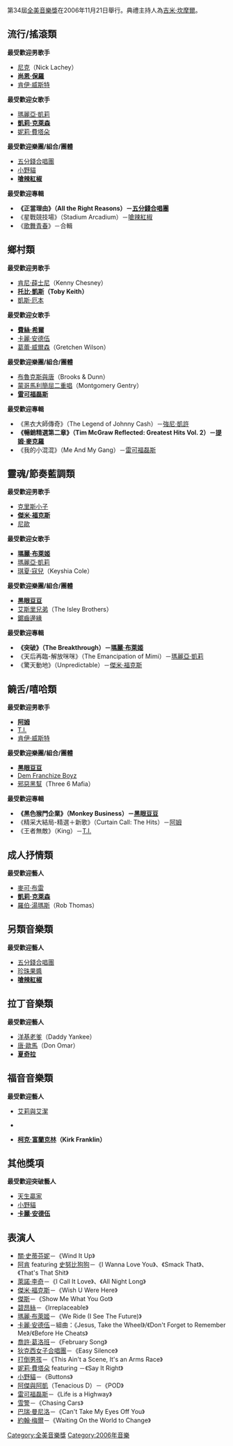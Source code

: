 第34屆[全美音樂獎](../Page/全美音樂獎.md "wikilink")在2006年11月21日舉行。典禮主持人為[吉米·坎摩爾](../Page/吉米·坎摩爾.md "wikilink")。

## 流行/搖滾類

**最受歡迎男歌手**

  - [尼克](https://zh.wikipedia.org/wiki/尼克·拉謝 "wikilink")（Nick Lachey）
  - **[尚恩·保羅](https://zh.wikipedia.org/wiki/尚恩·保羅 "wikilink")**
  - [肯伊·威斯特](../Page/肯伊·威斯特.md "wikilink")

**最受歡迎女歌手**

  - [瑪麗亞·凱莉](../Page/瑪麗亞·凱莉.md "wikilink")
  - **[凱莉·克萊森](../Page/凱莉·克萊森.md "wikilink")**
  - [妮莉·費塔朵](../Page/妮莉·費塔朵.md "wikilink")

**最受歡迎樂團/組合/團體**

  - [五分錢合唱團](../Page/五分錢合唱團.md "wikilink")
  - [小野貓](../Page/小野貓.md "wikilink")
  - **[嗆辣紅椒](../Page/嗆辣紅椒.md "wikilink")**

**最受歡迎專輯**

  - **《正當理由》（All the Right Reasons）－[五分錢合唱團](../Page/五分錢合唱團.md "wikilink")**
  - 《星戰競技場》（Stadium Arcadium）－[嗆辣紅椒](../Page/嗆辣紅椒.md "wikilink")
  - 《[歌舞青春](../Page/歌舞青春.md "wikilink")》－合輯

## 鄉村類

**最受歡迎男歌手**

  - [肯尼·薛士尼](https://zh.wikipedia.org/wiki/肯尼·薛士尼 "wikilink")（Kenny Chesney）
  - **[托比·凱斯](https://zh.wikipedia.org/wiki/托比·凱斯 "wikilink")（Toby Keith）**
  - [凱斯·厄本](https://zh.wikipedia.org/wiki/凱斯·厄本 "wikilink")

**最受歡迎女歌手**

  - **[費絲·希爾](https://zh.wikipedia.org/wiki/費絲·希爾 "wikilink")**
  - [卡麗·安德伍](../Page/卡麗·安德伍.md "wikilink")
  - [葛蕾·威爾森](https://zh.wikipedia.org/wiki/葛蕾·威爾森 "wikilink")（Gretchen Wilson）

**最受歡迎樂團/組合/團體**

  - [布魯克斯與唐](https://zh.wikipedia.org/wiki/布魯克斯與唐 "wikilink")（Brooks & Dunn）
  - [蒙哥馬利簡屈二重唱](https://zh.wikipedia.org/wiki/蒙哥馬利簡屈二重唱 "wikilink")（Montgomery Gentry）
  - **[雷可福磊斯](../Page/雷可福磊斯.md "wikilink")**

**最受歡迎專輯**

  - 《黑衣大師傳奇》（The Legend of Johnny Cash）－[強尼·凱許](https://zh.wikipedia.org/wiki/強尼·凱許 "wikilink")
  - **《暢銷精選第二章》（Tim McGraw Reflected: Greatest Hits Vol. 2）－[提姆·麥克羅](../Page/提姆·麥克羅.md "wikilink")**
  - 《我的小混混》（Me And My Gang）－[雷可福磊斯](../Page/雷可福磊斯.md "wikilink")

## 靈魂/節奏藍調類

**最受歡迎男歌手**

  - [克里斯小子](https://zh.wikipedia.org/wiki/克里斯小子 "wikilink")
  - **[傑米·福克斯](../Page/傑米·福克斯.md "wikilink")**
  - [尼歐](../Page/尼歐_\(歌手\).md "wikilink")

**最受歡迎女歌手**

  - **[瑪麗·布萊姬](https://zh.wikipedia.org/wiki/瑪麗·布萊姬 "wikilink")**
  - [瑪麗亞·凱莉](../Page/瑪麗亞·凱莉.md "wikilink")
  - [琪夏·寇兒](https://zh.wikipedia.org/wiki/琪夏·寇兒 "wikilink")（Keyshia Cole）

**最受歡迎樂團/組合/團體**

  - **[黑眼豆豆](../Page/黑眼豆豆.md "wikilink")**
  - [艾斯里兄弟](https://zh.wikipedia.org/wiki/艾斯里兄弟 "wikilink")（The Isley Brothers）
  - [鋸齒邊緣](https://zh.wikipedia.org/wiki/鋸齒邊緣 "wikilink")

**最受歡迎專輯**

  - **《突破》（The Breakthrough）－[瑪麗·布萊姬](https://zh.wikipedia.org/wiki/瑪麗·布萊姬 "wikilink")**
  - 《天后再臨-解放咪咪》（The Emancipation of Mimi）－[瑪麗亞·凱莉](../Page/瑪麗亞·凱莉.md "wikilink")
  - 《驚天動地》（Unpredictable）－[傑米·福克斯](../Page/傑米·福克斯.md "wikilink")

## 饒舌/嘻哈類

**最受歡迎男歌手**

  - **[阿姆](../Page/阿姆.md "wikilink")**
  - [T.I.](../Page/T.I..md "wikilink")
  - [肯伊·威斯特](../Page/肯伊·威斯特.md "wikilink")

**最受歡迎樂團/組合/團體**

  - **[黑眼豆豆](../Page/黑眼豆豆.md "wikilink")**
  - [Dem Franchize Boyz](https://zh.wikipedia.org/wiki/Dem_Franchize_Boyz "wikilink")
  - [邪惡黑幫](https://zh.wikipedia.org/wiki/邪惡黑幫 "wikilink")（Three 6 Mafia）

**最受歡迎專輯**

  - **《黑色猴門企業》（Monkey Business）－[黑眼豆豆](../Page/黑眼豆豆.md "wikilink")**
  - 《精采大結局-精選＋新歌》（Curtain Call: The Hits）－[阿姆](../Page/阿姆.md "wikilink")
  - 《王者無敵》（King）－[T.I.](../Page/T.I..md "wikilink")

## 成人抒情類

**最受歡迎藝人**

  - [麥可·布雷](../Page/麥可·布雷.md "wikilink")
  - **[凱莉·克萊森](../Page/凱莉·克萊森.md "wikilink")**
  - [羅伯·湯瑪斯](https://zh.wikipedia.org/wiki/羅伯·湯瑪斯 "wikilink")（Rob Thomas）

## 另類音樂類

**最受歡迎藝人**

  - [五分錢合唱團](../Page/五分錢合唱團.md "wikilink")
  - [珍珠果醬](https://zh.wikipedia.org/wiki/珍珠果醬 "wikilink")
  - **[嗆辣紅椒](../Page/嗆辣紅椒.md "wikilink")**

## 拉丁音樂類

**最受歡迎藝人**

  - [洋基老爹](../Page/洋基老爹.md "wikilink")（Daddy Yankee）
  - [唐·歐馬](https://zh.wikipedia.org/wiki/唐·歐馬 "wikilink")（Don Omar）
  - **[夏奇拉](../Page/夏奇拉.md "wikilink")**

## 福音音樂類

**最受歡迎藝人**

  - [艾莉與艾潔](https://zh.wikipedia.org/wiki/艾莉與艾潔 "wikilink")

  -
  - **[柯克·富蘭克林](https://zh.wikipedia.org/wiki/柯克·富蘭克林 "wikilink")（Kirk Franklin）**

## 其他獎項

**最受歡迎突破藝人**

  - [天生贏家](../Page/天生贏家_\(歌手\).md "wikilink")
  - [小野貓](../Page/小野貓.md "wikilink")
  - **[卡麗·安德伍](../Page/卡麗·安德伍.md "wikilink")**

## 表演人

  - [關·史蒂芬妮](../Page/關·史蒂芬妮.md "wikilink")－《Wind It Up》
  - [阿肯](../Page/阿肯.md "wikilink") featuring [史努比狗狗](../Page/史努比狗狗.md "wikilink")－《I Wanna Love You》、《Smack That》、《That's That Shit》
  - [萊諾·李奇](https://zh.wikipedia.org/wiki/萊諾·李奇 "wikilink")－《I Call It Love》、《All Night Long》
  - [傑米·福克斯](../Page/傑米·福克斯.md "wikilink")－《Wish U Were Here》
  - [傑斯](https://zh.wikipedia.org/wiki/Jay-Z "wikilink")－《Show Me What You Got》
  - [碧昂絲](../Page/碧昂絲.md "wikilink")－《Irreplaceable》
  - [瑪麗·布萊姬](https://zh.wikipedia.org/wiki/瑪麗·布萊姬 "wikilink")－《We Ride (I See The Future)》
  - [卡麗·安德伍](../Page/卡麗·安德伍.md "wikilink")－組曲：《Jesus, Take the Wheel》/《Don't Forget to Remember Me》/《Before He Cheats》
  - [喬許·葛洛班](../Page/喬許·葛洛班.md "wikilink")－《February Song》
  - [狄克西女子合唱團](../Page/狄克西女子合唱團.md "wikilink")－《Easy Silence》
  - [打倒男孩](../Page/打倒男孩.md "wikilink")－《This Ain't a Scene, It's an Arms Race》
  - [妮莉·費塔朵](../Page/妮莉·費塔朵.md "wikilink") featuring －《Say It Right》
  - [小野貓](../Page/小野貓.md "wikilink")－《Buttons》
  - [阿傑與阿凱](https://zh.wikipedia.org/wiki/阿傑與阿凱 "wikilink")（Tenacious D）－《POD》
  - [雷可福磊斯](../Page/雷可福磊斯.md "wikilink")－《Life is a Highway》
  - [雪警](../Page/雪警.md "wikilink")－《Chasing Cars》
  - [巴瑞·曼尼洛](../Page/巴瑞·曼尼洛.md "wikilink")－《Can't Take My Eyes Off You》
  - [約翰·梅爾](../Page/約翰·梅爾.md "wikilink")－《Waiting On the World to Change》

[Category:全美音樂獎](https://zh.wikipedia.org/wiki/Category:全美音樂獎 "wikilink") [Category:2006年音樂](https://zh.wikipedia.org/wiki/Category:2006年音樂 "wikilink")